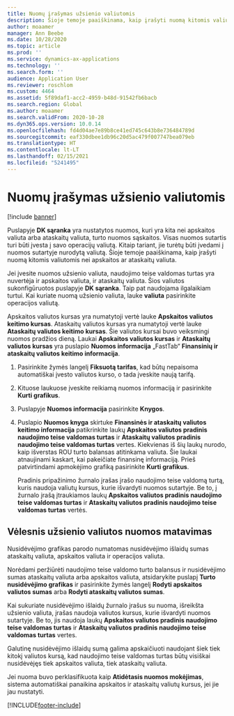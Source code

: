 ```yaml
---
title: Nuomų įrašymas užsienio valiutomis
description: Šioje temoje paaiškinama, kaip įrašyti nuomą kitomis valiutomis nei apskaitos ar ataskaitų valiuta.
author: moaamer
manager: Ann Beebe
ms.date: 10/28/2020
ms.topic: article
ms.prod: ''
ms.service: dynamics-ax-applications
ms.technology: ''
ms.search.form: ''
audience: Application User
ms.reviewer: roschlom
ms.custom: 4464
ms.assetid: 5f89daf1-acc2-4959-b48d-91542fb6bacb
ms.search.region: Global
ms.author: moaamer
ms.search.validFrom: 2020-10-28
ms.dyn365.ops.version: 10.0.14
ms.openlocfilehash: fd4d04ae7e89b8ce41ed745c643b8e736484789d
ms.sourcegitcommit: eaf330dbee1db96c20d5ac479f007747bea079eb
ms.translationtype: HT
ms.contentlocale: lt-LT
ms.lasthandoff: 02/15/2021
ms.locfileid: "5241495"
---
```

# <a name="record-leases-in-foreign-currencies"></a>Nuomų įrašymas užsienio valiutomis

[!include [banner](../includes/banner.md)]

Puslapyje **DK sąranka** yra nustatytos nuomos, kuri yra kita nei apskaitos valiuta arba ataskaitų valiuta, turto nuomos sąskaitos. Visas nuomos sutartis turi būti įvesta į savo operacijų valiutą. Kitaip tariant, jie turėtų būti įvedami į nuomos sutartyje nurodytą valiutą. Šioje temoje paaiškinama, kaip įrašyti nuomą kitomis valiutomis nei apskaitos ar ataskaitų valiuta.

Jei įvesite nuomos užsienio valiuta, naudojimo teise valdomas turtas yra nuvertėja ir apskaitos valiuta, ir ataskaitų valiuta. Šios valiutos sukonfigūruotos puslapyje **DK sąranka**. Taip pat naudojama ilgalaikiam turtui. Kai kuriate nuomą užsienio valiuta, lauke **valiuta** pasirinkite operacijos valiutą.

Apskaitos valiutos kursas yra numatytoji vertė lauke **Apskaitos valiutos keitimo kursas**. Ataskaitų valiutos kursas yra numatytoji vertė lauke **Ataskaitų valiutos keitimo kursas**. Šie valiutos kursai buvo veiksmingi nuomos pradžios dieną. Laukai **Apskaitos valiutos kursas** ir **Ataskaitų valiutos kursas** yra puslapio **Nuomos informacija** „FastTab“ **Finansinių ir ataskaitų valiutos keitimo informacija**.

1. Pasirinkite žymės langelį **Fiksuotą tarifas**, kad būtų nepaisoma automatiškai įvesto valiutos kurso, o tada įveskite naują tarifą.
2. Kituose laukuose įveskite reikiamą nuomos informaciją ir pasirinkite **Kurti grafikus**.
3. Puslapyje **Nuomos informacija** pasirinkite **Knygos**.
4. Puslapio **Nuomos knyga** skirtuke **Finansinės ir ataskaitų valiutos keitimo informacija** patikrinkite laukų **Apskaitos valiutos pradinis naudojimo teise valdomas turtas** ir **Ataskaitų valiutos pradinis naudojimo teise valdomas turtas** vertes. Kiekvienas iš šių laukų nurodo, kaip išverstas ROU turto balansas atitinkama valiuta. Šie laukai atnaujinami kaskart, kai pakeičiate finansinę informaciją. Prieš patvirtindami apmokėjimo grafiką pasirinkite **Kurti grafikus**.

    Pradinis pripažinimo žurnalo įrašas įrašo naudojimo teise valdomą turtą, kuris naudoja valiutų kursus, kurie išvardyti nuomos sutartyje. Be to, į žurnalo įrašą įtraukiamos laukų **Apskaitos valiutos pradinis naudojimo teise valdomas turtas** ir **Ataskaitų valiutos pradinis naudojimo teise valdomas turtas** vertės.

## <a name="subsequent-measurement-for-foreign-currency-leases"></a>Vėlesnis užsienio valiutos nuomos matavimas

Nusidėvėjimo grafikas parodo numatomas nusidėvėjimo išlaidų sumas ataskaitų valiuta, apskaitos valiuta ir operacijos valiuta.

Norėdami peržiūrėti naudojimo teise valdomo turto balansus ir nusidėvėjimo sumas ataskaitų valiuta arba apskaitos valiuta, atsidarykite puslapį **Turto nusidėvėjimo grafikas** ir pasirinkite žymės langelį **Rodyti apskaitos valiutos sumas** arba **Rodyti ataskaitų valiutos sumas**.

Kai sukuriate nusidėvėjimo išlaidų žurnalo įrašus su nuoma, išreikšta užsienio valiuta, įrašas naudoja valiutos kursus, kurie išvardyti nuomos sutartyje. Be to, jis naudoja laukų **Apskaitos valiutos pradinis naudojimo teise valdomas turtas** ir **Ataskaitų valiutos pradinis naudojimo teise valdomas turtas** vertes.

Galutinę nusidėvėjimo išlaidų sumą galima apskaičiuoti naudojant šiek tiek kitokį valiutos kursą, kad naudojimo teise valdomas turtas būtų visiškai nusidėvėjęs tiek apskaitos valiuta, tiek ataskaitų valiuta.

Jei nuoma buvo perklasifikuota kaip **Atidėtasis nuomos mokėjimas**, sistema automatiškai panaikina apskaitos ir ataskaitų valiutų kursus, jei jie jau nustatyti.


[!INCLUDE[footer-include](../../includes/footer-banner.md)]
